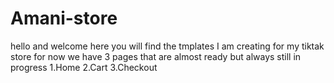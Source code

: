 # Amani-store
hello and welcome 
here you will find the tmplates I am creating for my tiktak store 
for now we have 3 pages that are almost ready but always still in progress 
1.Home
2.Cart
3.Checkout

